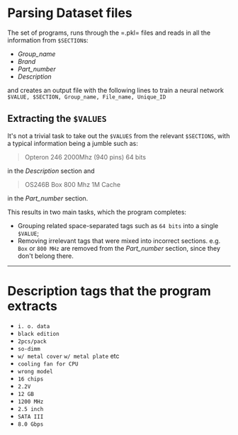 # Parsing Dataset files #

The set of programs, runs through the =.pkl= files and reads in all the information from `$SECTION`s:
- *Group_name*
- *Brand*
- *Part_number*
- *Description*

and creates an output file with the following lines to train a neural network
`$VALUE, $SECTION, Group_name, File_name, Unique_ID`

## Extracting the `$VALUES` ##
It's not a trivial task to take out the `$VALUES` from the relevant `$SECTIONS`, with a typical information being a jumble such as:

> Opteron 246 2000Mhz (940 pins) 64 bits

in the *Description* section and

> OS246B Box 800 Mhz 1M Cache

in the *Part_number* section. 

This results in two main tasks, which the program completes:
- Grouping related space-separated tags such as `64 bits` into a single `$VALUE`;
- Removing irrelevant tags that were mixed into incorrect sections. e.g. `Box` or `800 MHz` are removed from the *Part_number* section, since they don't belong there.

-------------------------------------------------------------------------------
# Description tags that the program extracts
- `i. o. data`
- `black edition`
- `2pcs/pack`
- `so-dimm`
- `w/ metal cover` `w/ metal plate` etc
- `cooling fan for CPU`
- `wrong model`
- `16 chips`
- `2.2V`
- `12 GB`
- `1200 MHz`
- `2.5 inch`
- `SATA III`
- `8.0 Gbps`
